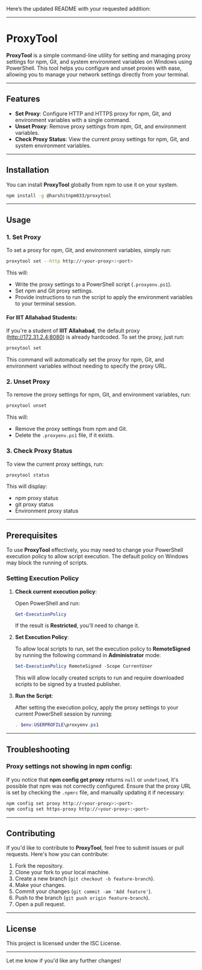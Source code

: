 Here’s the updated README with your requested addition:

---

# ProxyTool

**ProxyTool** is a simple command-line utility for setting and managing proxy settings for npm, Git, and system environment variables on Windows using PowerShell. This tool helps you configure and unset proxies with ease, allowing you to manage your network settings directly from your terminal.

---

## Features

- **Set Proxy**: Configure HTTP and HTTPS proxy for npm, Git, and environment variables with a single command.
- **Unset Proxy**: Remove proxy settings from npm, Git, and environment variables.
- **Check Proxy Status**: View the current proxy settings for npm, Git, and system environment variables.

---

## Installation

You can install **ProxyTool** globally from npm to use it on your system.

```bash
npm install -g @harshitnpm033/proxytool
```

---

## Usage

### 1. Set Proxy

To set a proxy for npm, Git, and environment variables, simply run:

```bash
proxytool set --http http://<your-proxy>:<port>
```

This will:
- Write the proxy settings to a PowerShell script (`.proxyenv.ps1`).
- Set npm and Git proxy settings.
- Provide instructions to run the script to apply the environment variables to your terminal session.

#### For **IIIT Allahabad** Students:
If you're a student of **IIIT Allahabad**, the default proxy (http://172.31.2.4:8080) is already hardcoded. To set the proxy, just run:

```bash
proxytool set
```

This command will automatically set the proxy for npm, Git, and environment variables without needing to specify the proxy URL.

### 2. Unset Proxy

To remove the proxy settings for npm, Git, and environment variables, run:

```bash
proxytool unset
```

This will:
- Remove the proxy settings from npm and Git.
- Delete the `.proxyenv.ps1` file, if it exists.

### 3. Check Proxy Status

To view the current proxy settings, run:

```bash
proxytool status
```

This will display:
- npm proxy status
- git proxy status
- Environment proxy status

---

## Prerequisites

To use **ProxyTool** effectively, you may need to change your PowerShell execution policy to allow script execution. The default policy on Windows may block the running of scripts.

### Setting Execution Policy

1. **Check current execution policy**:

   Open PowerShell and run:

   ```powershell
   Get-ExecutionPolicy
   ```

   If the result is **Restricted**, you'll need to change it.

2. **Set Execution Policy**:

   To allow local scripts to run, set the execution policy to **RemoteSigned** by running the following command in **Administrator** mode:

   ```powershell
   Set-ExecutionPolicy RemoteSigned -Scope CurrentUser
   ```

   This will allow locally created scripts to run and require downloaded scripts to be signed by a trusted publisher.

3. **Run the Script**:

   After setting the execution policy, apply the proxy settings to your current PowerShell session by running:

   ```powershell
   . $env:USERPROFILE\proxyenv.ps1
   ```

---

## Troubleshooting

### **Proxy settings not showing in npm config**:

If you notice that **npm config get proxy** returns `null` or `undefined`, it's possible that npm was not correctly configured. Ensure that the proxy URL is set by checking the `.npmrc` file, and manually updating it if necessary:

```bash
npm config set proxy http://<your-proxy>:<port>
npm config set https-proxy http://<your-proxy>:<port>
```

---

## Contributing

If you'd like to contribute to **ProxyTool**, feel free to submit issues or pull requests. Here's how you can contribute:

1. Fork the repository.
2. Clone your fork to your local machine.
3. Create a new branch (`git checkout -b feature-branch`).
4. Make your changes.
5. Commit your changes (`git commit -am 'Add feature'`).
6. Push to the branch (`git push origin feature-branch`).
7. Open a pull request.

---

## License

This project is licensed under the ISC License.

---

Let me know if you'd like any further changes!